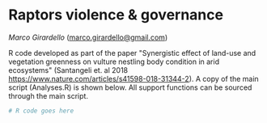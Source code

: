 # Raptors violence & governance
*Marco Girardello* (marco.girardello@gmail.com) 


R code developed as part of the paper "Synergistic effect of land-use and vegetation greenness on vulture nestling body condition 
in arid ecosystems" (Santangeli et. al 2018 https://www.nature.com/articles/s41598-018-31344-2). A copy of the main script (Analyses.R) is 
shown below. All support functions can be sourced through the main script.

```r
# R code goes here
```
